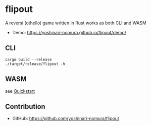 # flipout

A reversi (othello) game written in Rust works as both CLI and WASM

* Demo: https://yoshinari-nomura.github.io/flipout/demo/

## CLI

``` shell
cargo build --release
./target/release/flipout -h
```

## WASM

see [Quickstart](QUICKSTART-for-DEVELOPERS.org)


## Contribution

* GitHub: https://github.com/yoshinari-nomura/flipout
